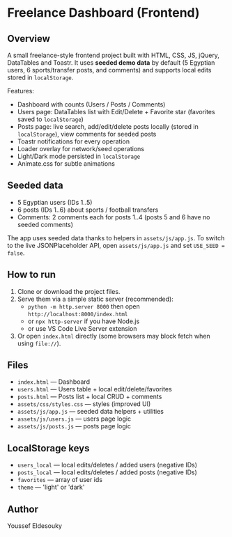 # Freelance Dashboard (Frontend)

## Overview
A small freelance-style frontend project built with HTML, CSS, JS, jQuery, DataTables and Toastr. It uses **seeded demo data** by default (5 Egyptian users, 6 sports/transfer posts, and comments) and supports local edits stored in `localStorage`.

Features:
- Dashboard with counts (Users / Posts / Comments)
- Users page: DataTables list with Edit/Delete + Favorite star (favorites saved to `localStorage`)
- Posts page: live search, add/edit/delete posts locally (stored in `localStorage`), view comments for seeded posts
- Toastr notifications for every operation
- Loader overlay for network/seed operations
- Light/Dark mode persisted in `localStorage`
- Animate.css for subtle animations

## Seeded data
- 5 Egyptian users (IDs 1..5)
- 6 posts (IDs 1..6) about sports / football transfers
- Comments: 2 comments each for posts 1..4 (posts 5 and 6 have no seeded comments)

The app uses seeded data thanks to helpers in `assets/js/app.js`. To switch to the live JSONPlaceholder API, open `assets/js/app.js` and set `USE_SEED = false`.

## How to run
1. Clone or download the project files.
2. Serve them via a simple static server (recommended):
   - `python -m http.server 8000` then open `http://localhost:8000/index.html`
   - or `npx http-server` if you have Node.js
   - or use VS Code Live Server extension
3. Or open `index.html` directly (some browsers may block fetch when using `file://`).

## Files
- `index.html` — Dashboard
- `users.html` — Users table + local edit/delete/favorites
- `posts.html` — Posts list + local CRUD + comments
- `assets/css/styles.css` — styles (improved UI)
- `assets/js/app.js` — seeded data helpers + utilities
- `assets/js/users.js` — users page logic
- `assets/js/posts.js` — posts page logic

## LocalStorage keys
- `users_local` — local edits/deletes / added users (negative IDs)
- `posts_local` — local edits/deletes / added posts (negative IDs)
- `favorites` — array of user ids
- `theme` — 'light' or 'dark'

## Author
Youssef Eldesouky

